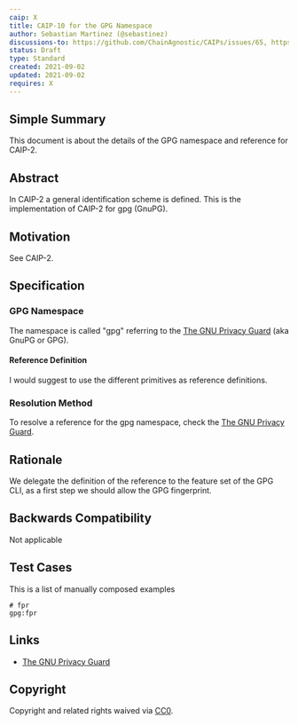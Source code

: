 ```yaml
---
caip: X
title: CAIP-10 for the GPG Namespace
author: Sebastian Martinez (@sebastinez)
discussions-to: https://github.com/ChainAgnostic/CAIPs/issues/65, https://github.com/ChainAgnostic/CAIPs/pull/53
status: Draft
type: Standard
created: 2021-09-02
updated: 2021-09-02
requires: X
---
```


## Simple Summary

This document is about the details of the GPG namespace and reference for CAIP-2.

## Abstract

In CAIP-2 a general identification scheme is defined. This is the
implementation of CAIP-2 for gpg (GnuPG).

## Motivation

See CAIP-2.

## Specification

### GPG Namespace

The namespace is called "gpg" referring to the [The GNU Privacy Guard](https://www.gnupg.org/) (aka GnuPG or GPG).

#### Reference Definition

I would suggest to use the different primitives as reference definitions.

### Resolution Method

To resolve a reference for the gpg namespace, check the [The GNU Privacy Guard](https://www.gnupg.org/).

## Rationale

We delegate the definition of the reference to the feature set of the GPG CLI, as a first step we should allow the GPG fingerprint.

## Backwards Compatibility

Not applicable

## Test Cases

This is a list of manually composed examples

```
# fpr 
gpg:fpr
```

## Links

- [The GNU Privacy Guard](https://www.gnupg.org/)

## Copyright

Copyright and related rights waived via [CC0](https://creativecommons.org/publicdomain/zero/1.0/).
